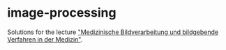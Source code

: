 # image-processing
Solutions for the lecture ["Medizinische Bildverarbeitung und bildgebende Verfahren in der Medizin"](https://www.informatik.uni-leipzig.de/ifijung/10/service/stundenplaene/ss2024/inf-master.html#collapse_BSV_Bildverarbeitung_S24).
